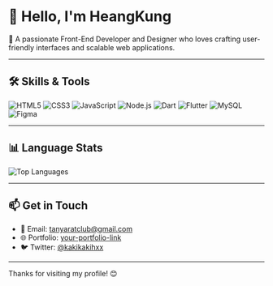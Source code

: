 
# 👋 Hello, I'm HeangKung

🎨 A passionate Front-End Developer and Designer who loves crafting user-friendly interfaces and scalable web applications.

---

## 🛠️ Skills & Tools

![HTML5](https://img.shields.io/badge/-HTML5-E34F26?style=flat&logo=html5&logoColor=white)
![CSS3](https://img.shields.io/badge/-CSS3-1572B6?style=flat&logo=css3)
![JavaScript](https://img.shields.io/badge/-JavaScript-F7DF1E?style=flat&logo=javascript&logoColor=black)
![Node.js](https://img.shields.io/badge/-Node.js-339933?style=flat&logo=node.js&logoColor=white)
![Dart](https://img.shields.io/badge/-Dart-0175C2?style=flat&logo=dart&logoColor=white)
![Flutter](https://img.shields.io/badge/-Flutter-02569B?style=flat&logo=flutter&logoColor=white)
![MySQL](https://img.shields.io/badge/-MySQL-4479A1?style=flat&logo=mysql&logoColor=white)
![Figma](https://img.shields.io/badge/-Figma-F24E1E?style=flat&logo=figma&logoColor=white)

---

## 📊 Language Stats

![Top Languages](https://github-readme-stats.vercel.app/api/top-langs/?username=kkkkhxx&layout=pie&theme=default)

---

## 📫 Get in Touch

- 📧 Email: tanyaratclub@gmail.com
- 🌐 Portfolio: [your-portfolio-link](https://yourportfolio.com)
- 🐦 Twitter: [@kakikakihxx](https://twitter.com/kakikakihxx)

---

Thanks for visiting my profile! 😊
